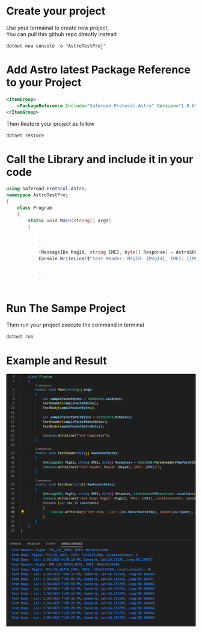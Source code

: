 # Create your project
Use your termainal to create new project, <BR>
You can pull this github repo directly instead

```Terminal
dotnet new console -o "AstroTestProj"
```

# Add Astro latest Package Reference to your Project
```XML
<ItemGroup>
    <PackageReference Include="Saferoad.Protocol.Astro" Version="1.0.6" />
</ItemGroup>
```
Then Restore your project as follow
```Terminal
dotnet restore
```

# Call the Library and include it in your code
```C#
using Saferoad.Protocol.Astro;
namespace AstroTestProj
{
    class Program
    {
        static void Main(string[] args)
        {
            .
            .
            .
            (MessageIDs MsgId, string IMEI, byte[] Response) = Astro500.ParseHeader(TestConst.locBytes);
            Console.WriteLine($"Test Header: MsgId: {MsgId}, IMEI: {IMEI}");
            .
            .
            .
            
```

# Run The Sampe Project

Then run your project execute the command in terminal
```Terminal
dotnet run
```


# Example and Result

<img src=".\test.png" alt="testing" width="800"/>
